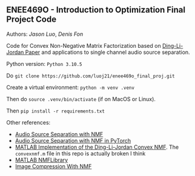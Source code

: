 ## ENEE469O - Introduction to Optimization Final Project Code
Authors: _Jason Luo_, _Denis Fon_


Code for Convex Non-Negative Matrix Factorization based on [Ding-Li-Jordan Paper](https://people.eecs.berkeley.edu/~jordan/papers/ding-li-jordan-pami.pdf) and applications to single channel audio source separation.

Python version: ```Python 3.10.5```

Do ```git clone https://github.com/luoj21/enee469o_final_proj.git```

Create a virtual environment: ```python -m venv .venv```

Then do ```source .venv/bin/activate``` (if on MacOS or Linux).

Then ```pip install -r requirements.txt```

Other references:
- [Audio Source Separation with NMF](https://medium.com/@zahrahafida.benslimane/audio-source-separation-using-non-negative-matrix-factorization-nmf-a8b204490c7d)
- [Audio Source Separation with NMF in PyTorch](https://gormatevosyan.com/audio-source-spearation-with-non-negative-matrix-factorization/)
- [MATLAB Implementation of the Ding-Li-Jordan Convex NMF](https://github.com/colinvaz/nmf-toolbox/blob/master/convexnmf.m). The ```convexnmf.m``` file in this repo is actually broken I think
- [MATLAB NMFLibrary](https://github.com/hiroyuki-kasai/NMFLibrary/blob/master/solver/convex/convex_mu_nmf.m)
- [Image Compression With NMF](https://github.com/akcarsten/Non_Negative_Matrix_Factorization)